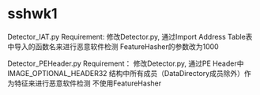 # sshwk1
Detector_IAT.py Requirement:
  修改Detector.py, 通过Import Address Table表中导入的函数名来进行恶意软件检测
  FeatureHasher的参数改为1000
  
Detector_PEHeader.py Requirement：
  修改Detector.py, 通过PE Header中IMAGE_OPTIONAL_HEADER32 结构中所有成员（DataDirectory成员除外）作为特征来进行恶意软件检测
  不使用FeatureHasher
